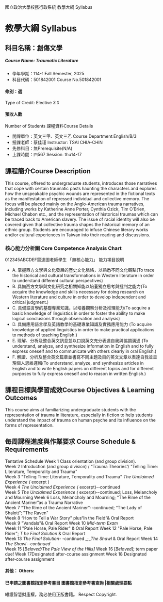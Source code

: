 國立政治大學校務行政系統 教學大綱 Syllabus
# 教學大綱 Syllabus
##  科目名稱：創傷文學
#####  Course Name: Traumatic Literature
  * 學年學期：114-1 Fall Semester, 2025 
  * 科目代碼：501842001 Course No.501842001
#### 修別：選
Type of Credit: Elective 
_3.0_
#### 預收人數
Number of Students
課程資料Course Details
  * 開課單位：英文三甲、英文三乙 Course Department:English/B/3 
  * 授課老師：蔡佳瑾 Instructor: TSAI CHIA-CHIN 
  * 先修科目：無Prerequisite(N/A)
  * 上課時間：四567 Session: thu14-17
##  課程簡介Course Description
This course, offered to undergraduate students, introduces those narratives that cope with certain traumatic pasts haunting the characters and explores how the unspeakable psychic wounds are represented in the fictional texts as the manifestation of repressed individual and collective memory. The focus will be placed mainly on the Anglo-American trauma narratives, including works by Katherine Anne Porter, Cynthia Ozick, Tim O’Brien, Michael Chabon etc., and the representation of historical traumas which can be traced back to American slavery. The issue of racial identity will also be covered given that collective trauma shapes the historical memory of an ethnic group. Students are encouraged to infuse Chinese literary works and/or cultural experiences in Taiwan into their reading and discussions.
###  核心能力分析圖 Core Competence Analysis Chart
012345ABCDEF雷達圖老師學生
「無核心能力」 
能力項目說明
  * A. 掌握西方文學與文化發展的歷史文化脈絡，以熟悉不同文化觀點(To trace the historical and cultural transformations in Western literature in order to understand different cultural perspectives)
  * B. 具備西方文學與文化研究之相關知能以培養獨立思考與批判之能力(To acquire the knowledge and skills necessary for doing research on Western literature and culture in order to develop independent and critical judgment.)
  * C. 具備語言學的基礎專業知識，以培養觀察分析及推理能力(To acquire a basic knowledge of linguistics in order to foster the ability to make logical conclusions through observation and analysis)
  * D. 具備應用語言學及英語教學的基礎專業知識及實務應用能力 (To acquire knowledge of applied linguistics in order to make practical applications to methods of teaching English.)
  * E. 理解、分析及整合英文訊息並以口說英文充分表達自我與協調溝通 (To understand, analyze, and synthesize information in English and to fully express oneself and to communicate with others clearly in oral English.)
  * F. 解讀、分析及整合英文篇章並書寫不同主題及目的英文文章以表達自我並呈現個人思維邏輯(To understand, analyze, and synthesize articles in English and to write English papers on different topics and for different purposes to fully express oneself and to reason in written English.)
##  課程目標與學習成效Course Objectives & Learning Outcomes 
This course aims at familiarizing undergraduate students with the representation of trauma in literature, especially in fiction to help students understand the impact of trauma on human psyche and its influence on the forms of representation.
##  每周課程進度與作業要求 Course Schedule & Requirements
Tentative Schedule
Week 1 Class orientation (and group division).   
Week 2 Introduction (and group division) / “Trauma Theories”/ "Telling Time: Literature, Temporality and Trauma"   
Week 3 "Telling Time: Literature, Temporality and Trauma" _The Unclaimed Experience (_ excerpt )  
Week 4 _The Unclaimed Experience (_ excerpt)--continued  
Week 5 _The Unclaimed Experience (_ excerpt)--continued; Loss, Melancholy and Mourning 
Week 6 Loss, Melancholy and Mourning; “The Rime of the Ancient Mariner”as a Trauma Narrative  
Week 7 “The Rime of the Ancient Mariner”--continued; “The Lady of Shalott”; "The Raven"  
Week 8 “How to Tell a War Story" plus“In the Field”& Oral Report  
Week 9 "Vandals"& Oral Report
Week 10 _Mid-term Exam_  
Week 11 "Pale Horse, Pale Rider" & Oral Report
Week 12 "Pale Horse, Pale Rider";  _T_ _he Final Solution_ & Oral Report  
Week 13 _The Final Solution-_ -continued _;__The Shawl_ & Oral Report
Week 14  _The Shawl--continued_  
Week 15 [_Beloved/The Pale View of the Hills]_
Week 16 [_Beloved]_; term paper due!
Week 17Designated after-course assignment
Week 18 Designated after-course assignment
####  其他： Others:
####  已申請之圖書館指定參考書目  圖書館指定參考書查詢 |相關處理要點
維護智慧財產權，務必使用正版書籍。 Respect Copyright.